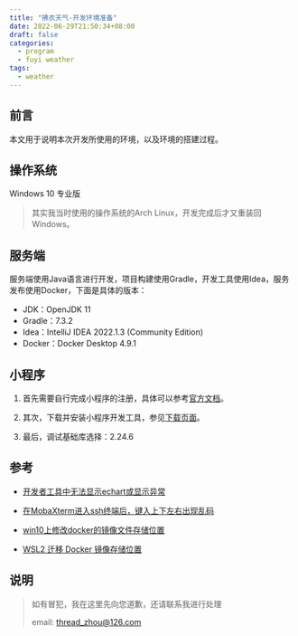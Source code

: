 ```yaml
---
title: "拂衣天气-开发环境准备"
date: 2022-06-29T21:50:34+08:00
draft: false
categories: 
  - program
  - fuyi weather
tags: 
  - weather
---
```


## 前言

本文用于说明本次开发所使用的环境，以及环境的搭建过程。

## 操作系统

Windows 10 专业版

> 其实我当时使用的操作系统的Arch Linux，开发完成后才又重装回Windows。

<!-- more -->

## 服务端

服务端使用Java语言进行开发，项目构建使用Gradle，开发工具使用Idea，服务发布使用Docker，下面是具体的版本：

- JDK：OpenJDK 11
- Gradle：7.3.2
- Idea：IntelliJ IDEA 2022.1.3 (Community Edition)
- Docker：Docker Desktop 4.9.1

## 小程序

1. 首先需要自行完成小程序的注册，具体可以参考[官方文档](https://developers.weixin.qq.com/miniprogram/introduction/#%E5%B0%8F%E7%A8%8B%E5%BA%8F%E6%B3%A8%E5%86%8C)。

2. 其次，下载并安装小程序开发工具，参见[下载页面](https://developers.weixin.qq.com/miniprogram/dev/devtools/download.html)。

3. 最后，调试基础库选择：2.24.6

## 参考

- [开发者工具中无法显示echart或显示异常](https://developers.weixin.qq.com/community/develop/doc/000a2c9b5a4a40c3e97a907d25ec00)

- [在MobaXterm进入ssh终端后，键入上下左右出现乱码](https://blog.csdn.net/msl201467/article/details/107992955)

- [win10上修改docker的镜像文件存储位置](https://blog.csdn.net/u013948858/article/details/111464534)

- [WSL2 迁移 Docker 镜像存储位置](https://exp-blog.com/container/wsl2-qian-yi-docker-cun-chu-wei-zhi/)

## 说明

> 如有冒犯，我在这里先向您道歉，还请联系我进行处理
> 
> email: thread_zhou@126.com

